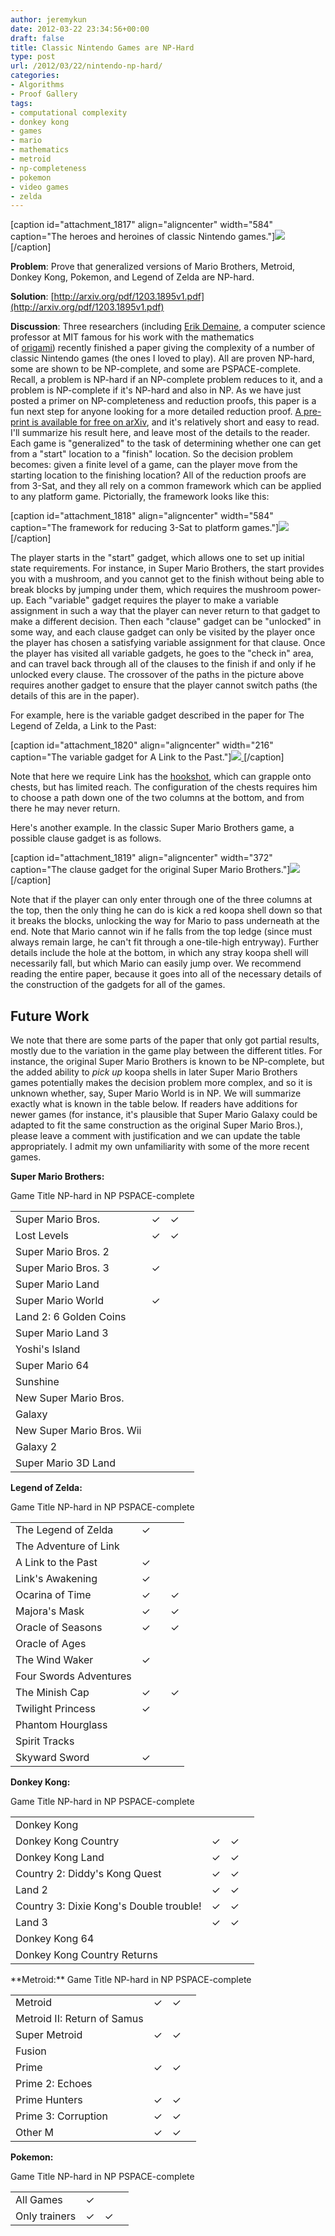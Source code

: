 ```yaml
---
author: jeremykun
date: 2012-03-22 23:34:56+00:00
draft: false
title: Classic Nintendo Games are NP-Hard
type: post
url: /2012/03/22/nintendo-np-hard/
categories:
- Algorithms
- Proof Gallery
tags:
- computational complexity
- donkey kong
- games
- mario
- mathematics
- metroid
- np-completeness
- pokemon
- video games
- zelda
---
```


[caption id="attachment_1817" align="aligncenter" width="584" caption="The heroes and heroines of classic Nintendo games."][![](http://jeremykun.files.wordpress.com/2012/03/supersmashbroswallpaper800.jpg)
](http://jeremykun.files.wordpress.com/2012/03/supersmashbroswallpaper800.jpg)[/caption]

**Problem**: Prove that generalized versions of Mario Brothers, Metroid, Donkey Kong, Pokemon, and Legend of Zelda are NP-hard.

**Solution**: [http://arxiv.org/pdf/1203.1895v1.pdf](http://arxiv.org/pdf/1203.1895v1.pdf)

**Discussion**: Three researchers (including [Erik Demaine](http://erikdemaine.org/), a computer science professor at MIT famous for his work with the mathematics of [origami](http://erikdemaine.org/curved/)) recently finished a paper giving the complexity of a number of classic Nintendo games (the ones I loved to play). All are proven NP-hard, some are shown to be NP-complete, and some are PSPACE-complete. Recall, a problem is NP-hard if an NP-complete problem reduces to it, and a problem is NP-complete if it's NP-hard and also in NP. As we have just posted a primer on NP-completeness and reduction proofs, this paper is a fun next step for anyone looking for a more detailed reduction proof. [A pre-print is available for free on arXiv](http://arxiv.org/pdf/1203.1895v1.pdf), and it's relatively short and easy to read. I'll summarize his result here, and leave most of the details to the reader. Each game is "generalized" to the task of determining whether one can get from a "start" location to a "finish" location. So the decision problem becomes: given a finite level of a game, can the player move from the starting location to the finishing location? All of the reduction proofs are from 3-Sat, and they all rely on a common framework which can be applied to any platform game. Pictorially, the framework looks like this:

[caption id="attachment_1818" align="aligncenter" width="584" caption="The framework for reducing 3-Sat to platform games."][![](http://jeremykun.files.wordpress.com/2012/03/platform-np-hard-framework.jpg)
](http://jeremykun.files.wordpress.com/2012/03/platform-np-hard-framework.jpg)[/caption]

The player starts in the "start" gadget, which allows one to set up initial state requirements. For instance, in Super Mario Brothers, the start provides you with a mushroom, and you cannot get to the finish without being able to break blocks by jumping under them, which requires the mushroom power-up. Each "variable" gadget requires the player to make a variable assignment in such a way that the player can never return to that gadget to make a different decision. Then each "clause" gadget can be "unlocked" in some way, and each clause gadget can only be visited by the player once the player has chosen a satisfying variable assignment for that clause. Once the player has visited all variable gadgets, he goes to the "check in" area, and can travel back through all of the clauses to the finish if and only if he unlocked every clause. The crossover of the paths in the picture above requires another gadget to ensure that the player cannot switch paths (the details of this are in the paper).

For example, here is the variable gadget described in the paper for The Legend of Zelda, a Link to the Past:

[caption id="attachment_1820" align="aligncenter" width="216" caption="The variable gadget for A Link to the Past."][![](http://jeremykun.files.wordpress.com/2012/03/lttp-variable-gadget.jpg)
](http://jeremykun.files.wordpress.com/2012/03/lttp-variable-gadget.jpg)[/caption]

Note that here we require Link has the [hookshot](http://www.youtube.com/watch?v=ZznLKBYcvc0#t=09m50s), which can grapple onto chests, but has limited reach. The configuration of the chests requires him to choose a path down one of the two columns at the bottom, and from there he may never return.

Here's another example. In the classic Super Mario Brothers game, a possible clause gadget is as follows.

[caption id="attachment_1819" align="aligncenter" width="372" caption="The clause gadget for the original Super Mario Brothers."][![](http://jeremykun.files.wordpress.com/2012/03/mario-clause-gadget.jpg)
](http://jeremykun.files.wordpress.com/2012/03/mario-clause-gadget.jpg)[/caption]

Note that if the player can only enter through one of the three columns at the top, then the only thing he can do is kick a red koopa shell down so that it breaks the blocks, unlocking the way for Mario to pass underneath at the end. Note that Mario cannot win if he falls from the top ledge (since must always remain large, he can't fit through a one-tile-high entryway). Further details include the hole at the bottom, in which any stray koopa shell will necessarily fall, but which Mario can easily jump over. We recommend reading the entire paper, because it goes into all of the necessary details of the construction of the gadgets for all of the games.

## Future Work

We note that there are some parts of the paper that only got partial results, mostly due to the variation in the game play between the different titles. For instance, the original Super Mario Brothers is known to be NP-complete, but the added ability to _pick up_ koopa shells in later Super Mario Brothers games potentially makes the decision problem more complex, and so it is unknown whether, say, Super Mario World is in NP. We will summarize exactly what is known in the table below. If readers have additions for newer games (for instance, it's plausible that Super Mario Galaxy could be adapted to fit the same construction as the original Super Mario Bros.), please leave a comment with justification and we can update the table appropriately. I admit my own unfamiliarity with some of the more recent games.

**Super Mario Brothers:**

<table >
<tbody >
<tr >
Game Title
NP-hard
in NP
PSPACE-complete
</tr>
<tr >

<td >Super Mario Bros.
</td>

<td >✓
</td>

<td >✓
</td>

<td >
</td>
</tr>
<tr >

<td >Lost Levels
</td>

<td >✓
</td>

<td >✓
</td>

<td >
</td>
</tr>
<tr >

<td >Super Mario Bros. 2
</td>

<td >
</td>

<td >
</td>

<td >
</td>
</tr>
<tr >

<td >Super Mario Bros. 3
</td>

<td >✓
</td>

<td >
</td>

<td >
</td>
</tr>
<tr >

<td >Super Mario Land
</td>

<td >
</td>

<td >
</td>

<td >
</td>
</tr>
<tr >

<td >Super Mario World
</td>

<td >✓
</td>

<td >
</td>

<td >
</td>
</tr>
<tr >

<td >Land 2: 6 Golden Coins
</td>

<td >
</td>

<td >
</td>

<td >
</td>
</tr>
<tr >

<td >Super Mario Land 3
</td>

<td >
</td>

<td >
</td>

<td >
</td>
</tr>
<tr >

<td >Yoshi's Island
</td>

<td >
</td>

<td >
</td>

<td >
</td>
</tr>
<tr >

<td >Super Mario 64
</td>

<td >
</td>

<td >
</td>

<td >
</td>
</tr>
<tr >

<td >Sunshine
</td>

<td >
</td>

<td >
</td>

<td >
</td>
</tr>
<tr >

<td >New Super Mario Bros.
</td>

<td >
</td>

<td >
</td>

<td >
</td>
</tr>
<tr >

<td >Galaxy
</td>

<td >
</td>

<td >
</td>

<td >
</td>
</tr>
<tr >

<td >New Super Mario Bros. Wii
</td>

<td >
</td>

<td >
</td>

<td >
</td>
</tr>
<tr >

<td >Galaxy 2
</td>

<td >
</td>

<td >
</td>

<td >
</td>
</tr>
<tr >

<td >Super Mario 3D Land
</td>

<td >
</td>

<td >
</td>

<td >
</td>
</tr>
</tbody>
</table>

**Legend of Zelda:**

<table >
<tbody >
<tr >
Game Title
NP-hard
in NP
PSPACE-complete
</tr>
<tr >

<td >The Legend of Zelda
</td>

<td >✓
</td>

<td >
</td>

<td >
</td>
</tr>
<tr >

<td >The Adventure of Link
</td>

<td >
</td>

<td >
</td>

<td >
</td>
</tr>
<tr >

<td >A Link to the Past
</td>

<td >✓
</td>

<td >
</td>

<td >
</td>
</tr>
<tr >

<td >Link's Awakening
</td>

<td >✓
</td>

<td >
</td>

<td >
</td>
</tr>
<tr >

<td >Ocarina of Time
</td>

<td >✓
</td>

<td >
</td>

<td >✓
</td>
</tr>
<tr >

<td >Majora's Mask
</td>

<td >✓
</td>

<td >
</td>

<td >✓
</td>
</tr>
<tr >

<td >Oracle of Seasons
</td>

<td >✓
</td>

<td >
</td>

<td >✓
</td>
</tr>
<tr >

<td >Oracle of Ages
</td>

<td >
</td>

<td >
</td>

<td >
</td>
</tr>
<tr >

<td >The Wind Waker
</td>

<td >✓
</td>

<td >
</td>

<td >
</td>
</tr>
<tr >

<td >Four Swords Adventures
</td>

<td >
</td>

<td >
</td>

<td >
</td>
</tr>
<tr >

<td >The Minish Cap
</td>

<td >✓
</td>

<td >
</td>

<td >✓
</td>
</tr>
<tr >

<td >Twilight Princess
</td>

<td >✓
</td>

<td >
</td>

<td >
</td>
</tr>
<tr >

<td >Phantom Hourglass
</td>

<td >
</td>

<td >
</td>

<td >
</td>
</tr>
<tr >

<td >Spirit Tracks
</td>

<td >
</td>

<td >
</td>

<td >
</td>
</tr>
<tr >

<td >Skyward Sword
</td>

<td >✓
</td>

<td >
</td>

<td >
</td>
</tr>
</tbody>
</table>

**Donkey Kong:**
<table >
<tbody >
<tr >
Game Title
NP-hard
in NP
PSPACE-complete
</tr>
<tr >

<td >Donkey Kong
</td>

<td >
</td>

<td >
</td>

<td >
</td>
</tr>
<tr >

<td >Donkey Kong Country
</td>

<td >✓
</td>

<td >✓
</td>

<td >
</td>
</tr>
<tr >

<td >Donkey Kong Land
</td>

<td >✓
</td>

<td >✓
</td>

<td >
</td>
</tr>
<tr >

<td >Country 2: Diddy's Kong Quest
</td>

<td >✓
</td>

<td >✓
</td>

<td >
</td>
</tr>
<tr >

<td >Land 2
</td>

<td >✓
</td>

<td >✓
</td>

<td >
</td>
</tr>
<tr >

<td >Country 3: Dixie Kong's Double trouble!
</td>

<td >✓
</td>

<td >✓
</td>

<td >
</td>
</tr>
<tr >

<td >Land 3
</td>

<td >✓
</td>

<td >✓
</td>

<td >
</td>
</tr>
<tr >

<td >Donkey Kong 64
</td>

<td >
</td>

<td >
</td>

<td >
</td>
</tr>
<tr >

<td >Donkey Kong Country Returns
</td>

<td >
</td>

<td >
</td>

<td >
</td>
</tr>
</tbody>
</table>
**Metroid:**
<table >
<tbody >
<tr >
Game Title
NP-hard
in NP
PSPACE-complete
</tr>
<tr >

<td >Metroid
</td>

<td >✓
</td>

<td >✓
</td>

<td >
</td>
</tr>
<tr >

<td >Metroid II: Return of Samus
</td>

<td >
</td>

<td >
</td>

<td >
</td>
</tr>
<tr >

<td >Super Metroid
</td>

<td >✓
</td>

<td >✓
</td>

<td >
</td>
</tr>
<tr >

<td >Fusion
</td>

<td >
</td>

<td >
</td>

<td >
</td>
</tr>
<tr >

<td >Prime
</td>

<td >✓
</td>

<td >✓
</td>

<td >
</td>
</tr>
<tr >

<td >Prime 2: Echoes
</td>

<td >
</td>

<td >
</td>

<td >
</td>
</tr>
<tr >

<td >Prime Hunters
</td>

<td >✓
</td>

<td >✓
</td>

<td >
</td>
</tr>
<tr >

<td >Prime 3: Corruption
</td>

<td >✓
</td>

<td >✓
</td>

<td >
</td>
</tr>
<tr >

<td >Other M
</td>

<td >✓
</td>

<td >✓
</td>

<td >
</td>
</tr>
</tbody>
</table>

**Pokemon:**

<table >
<tbody >
<tr >
Game Title
NP-hard
in NP
PSPACE-complete
</tr>
<tr >

<td >All Games
</td>

<td >✓
</td>

<td >
</td>

<td >
</td>
</tr>
<tr >

<td >Only trainers
</td>

<td >✓
</td>

<td >✓
</td>

<td >
</td>
</tr>
</tbody>
</table>

